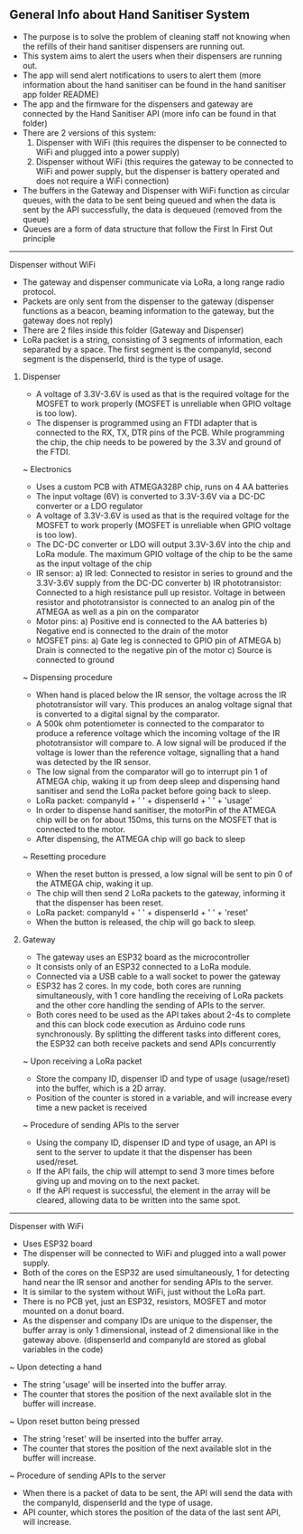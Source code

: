 ## General Info about Hand Sanitiser System
- The purpose is to solve the problem of cleaning staff not knowing when the refills of their hand sanitiser dispensers are running out.
- This system aims to alert the users when their dispensers are running out.
- The app will send alert notifications to users to alert them (more information about the hand sanitiser can be found in the hand sanitiser app folder README)
- The app and the firmware for the dispensers and gateway are connected by the Hand Sanitiser API (more info can be found in that folder)
- There are 2 versions of this system: 
    1) Dispenser with WiFi (this requires the dispenser to be connected to WiFi and plugged into a power supply)
    2) Dispenser without WiFi (this requires the gateway to be connected to WiFi and power supply, but the dispenser is battery operated and does not require a WiFi connection)
- The buffers in the Gateway and Dispenser with WiFi function as circular queues, with the data to be sent being queued and when the data is sent by the API successfully, the data is dequeued (removed from the queue)
- Queues are a form of data structure that follow the First In First Out principle

---------------------------------------------------------------------------------

Dispenser without WiFi
- The gateway and dispenser communicate via LoRa, a long range radio protocol.
- Packets are only sent from the dispenser to the gateway (dispenser functions as a beacon, beaming information to the gateway, but the gateway does not reply)
- There are 2 files inside this folder (Gateway and Dispenser)
- LoRa packet is a string, consisting of 3 segments of information, each separated by a space. The first segment is the companyId, second segment is the dispenserId, third is the type of usage.

1) Dispenser
    - A voltage of 3.3V-3.6V is used as that is the required voltage for the MOSFET to work properly (MOSFET is unreliable when GPIO voltage is too low).
    - The dispenser is programmed using an FTDI adapter that is connected to the RX, TX, DTR pins of the PCB. While programming the chip, the chip needs to be powered by the 3.3V and ground of the FTDI.
    
    ~ Electronics
    - Uses a custom PCB with ATMEGA328P chip, runs on 4 AA batteries
    - The input voltage (6V) is converted to 3.3V-3.6V via a DC-DC converter or a LDO regulator 
    - A voltage of 3.3V-3.6V is used as that is the required voltage for the MOSFET to work properly (MOSFET is unreliable when GPIO voltage is too low).
    - The DC-DC converter or LDO will output 3.3V-3.6V into the chip and LoRa module. The maximum GPIO voltage of the chip to be the same as the input voltage of the chip
    - IR sensor:
        a) IR led: Connected to resistor in series to ground and the 3.3V-3.6V supply from the DC-DC converter
        b) IR phototransistor: Connected to a high resistance pull up resistor. Voltage in between resistor and phototransistor is connected to an analog pin of the ATMEGA as well as a pin on the comparator
    - Motor pins:
        a) Positive end is connected to the AA batteries
        b) Negative end is connected to the drain of the motor
    - MOSFET pins: 
        a) Gate leg is connected to GPIO pin of ATMEGA
        b) Drain is connected to the negative pin of the motor
        c) Source is connected to ground
    
    ~ Dispensing procedure
    - When hand is placed below the IR sensor, the voltage across the IR phototransistor will vary. This produces an analog voltage signal that is converted to a digital signal by the comparator.
    - A 500k ohm potentiometer is connected to the comparator to produce a reference voltage which the incoming voltage of the IR phototransistor will compare to. A low signal will be produced if the voltage is lower than the reference voltage, signalling that a hand was detected by the IR sensor.
    - The low signal from the comparator will go to interrupt pin 1 of ATMEGA chip, waking it up from deep sleep and dispensing hand sanitiser and send the LoRa packet before going back to sleep.
    - LoRa packet: companyId + ' ' + dispenserId + ' ' + 'usage'
    - In order to dispense hand sanitiser, the motorPin of the ATMEGA chip will be on for about 150ms, this turns on the MOSFET that is connected to the motor. 
    - After dispensing, the ATMEGA chip will go back to sleep
    
    ~ Resetting procedure
    - When the reset button is pressed, a low signal will be sent to pin 0 of the ATMEGA chip, waking it up.
    - The chip will then send 2 LoRa packets to the gateway, informing it that the dispenser has been reset.
    - LoRa packet: companyId + ' ' + dispenserId + ' ' + 'reset'
    - When the button is released, the chip will go back to sleep.
    
 2) Gateway
    - The gateway uses an ESP32 board as the microcontroller
    - It consists only of an ESP32 connected to a LoRa module.
    - Connected via a USB cable to a wall socket to power the gateway
    - ESP32 has 2 cores. In my code, both cores are running simultaneously, with 1 core handling the receiving of LoRa packets and the other core handling the sending of APIs to the server.
    - Both cores need to be used as the API takes about 2-4s to complete and this can block code execution as Arduino code runs synchronously. By splitting the different tasks into different cores, the ESP32 can both receive packets and send APIs concurrently
    
    ~ Upon receiving a LoRa packet 
    - Store the company ID, dispenser ID and type of usage (usage/reset) into the buffer, which is a 2D array.
    - Position of the counter is stored in a variable, and will increase every time a new packet is received
    
    ~ Procedure of sending APIs to the server
    - Using the company ID, dispenser ID and type of usage, an API is sent to the server to update it that the dispenser has been used/reset.
    - If the API fails, the chip will attempt to send 3 more times before giving up and moving on to the next packet.
    - If the API request is successful, the element in the array will be cleared, allowing data to be written into the same spot.
    
---------------------------------------------------------------------------------

Dispenser with WiFi
- Uses ESP32 board
- The dispenser will be connected to WiFi and plugged into a wall power supply.
- Both of the cores on the ESP32 are used simultaneously, 1 for detecting hand near the IR sensor and another for sending APIs to the server.
- It is similar to the system without WiFi, just without the LoRa part. 
- There is no PCB yet, just an ESP32, resistors, MOSFET and motor mounted on a donut board.
- As the dispenser and company IDs are unique to the dispenser, the buffer array is only 1 dimensional, instead of 2 dimensional like in the gateway above. (dispenserId and companyId are stored as global variables in the code)

~ Upon detecting a hand
- The string 'usage' will be inserted into the buffer array. 
- The counter that stores the position of the next available slot in the buffer will increase.

~ Upon reset button being pressed
- The string 'reset' will be inserted into the buffer array. 
- The counter that stores the position of the next available slot in the buffer will increase.

~ Procedure of sending APIs to the server
- When there is a packet of data to be sent, the API will send the data with the companyId, dispenserId and the type of usage.
- API counter, which stores the position of the data of the last sent API, will increase.
